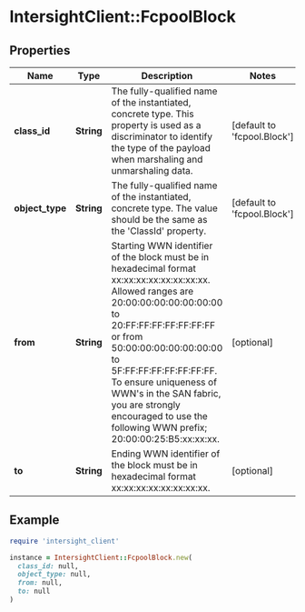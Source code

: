 # IntersightClient::FcpoolBlock

## Properties

| Name | Type | Description | Notes |
| ---- | ---- | ----------- | ----- |
| **class_id** | **String** | The fully-qualified name of the instantiated, concrete type. This property is used as a discriminator to identify the type of the payload when marshaling and unmarshaling data. | [default to &#39;fcpool.Block&#39;] |
| **object_type** | **String** | The fully-qualified name of the instantiated, concrete type. The value should be the same as the &#39;ClassId&#39; property. | [default to &#39;fcpool.Block&#39;] |
| **from** | **String** | Starting WWN identifier of the block must be in hexadecimal format xx:xx:xx:xx:xx:xx:xx:xx. Allowed ranges are 20:00:00:00:00:00:00:00 to 20:FF:FF:FF:FF:FF:FF:FF or from 50:00:00:00:00:00:00:00 to 5F:FF:FF:FF:FF:FF:FF:FF. To ensure uniqueness of WWN&#39;s in the SAN fabric, you are strongly encouraged to use the following WWN prefix; 20:00:00:25:B5:xx:xx:xx. | [optional] |
| **to** | **String** | Ending WWN identifier of the block must be in hexadecimal format xx:xx:xx:xx:xx:xx:xx:xx. | [optional] |

## Example

```ruby
require 'intersight_client'

instance = IntersightClient::FcpoolBlock.new(
  class_id: null,
  object_type: null,
  from: null,
  to: null
)
```

